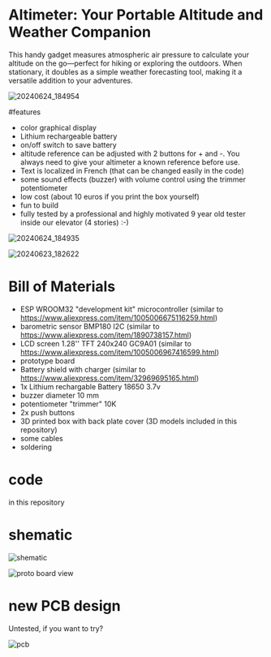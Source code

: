 # Altimeter: Your Portable Altitude and Weather Companion

This handy gadget measures atmospheric air pressure to calculate your altitude on the go—perfect for hiking or exploring the outdoors. 
When stationary, it doubles as a simple weather forecasting tool, making it a versatile addition to your adventures.

![20240624_184954](https://github.com/user-attachments/assets/87fe4fc2-74fb-4cef-8bc3-3d89b7f33aba)

#features
* color graphical display
* Lithium rechargeable battery
* on/off switch to save battery
* altitude reference can be adjusted with 2 buttons for + and -. You always need to give your altimeter a known reference before use.
* Text is localized in French (that can be changed easily in the code)
* some sound effects (buzzer) with volume control using the trimmer potentiometer
* low cost (about 10 euros if you print the box yourself)
* fun to build
* fully tested by a professional and highly motivated 9 year old tester inside our elevator (4 stories) :-)

![20240624_184935](https://github.com/user-attachments/assets/af7e3de7-cbc3-489c-8b8c-02f50e182074)

![20240623_182622](https://github.com/user-attachments/assets/2520fc2b-79ad-4a0b-99d3-957c48022606)

# Bill of Materials

* ESP WROOM32 "development kit" microcontroller (similar to https://www.aliexpress.com/item/1005006675116259.html)
* barometric sensor BMP180 I2C (similar to https://www.aliexpress.com/item/1890738157.html)
* LCD screen 1.28'' TFT 240x240 GC9A01 (similar to https://www.aliexpress.com/item/1005006967416599.html)
* prototype board
* Battery shield with charger (similar to https://www.aliexpress.com/item/32969695165.html)
* 1x Lithium rechargable Battery 18650 3.7v 
* buzzer diameter 10 mm
* potentiometer "trimmer" 10K
* 2x push buttons
* 3D printed box with back plate cover (3D models included in this repository)
* some cables
* soldering

# code
in this repository

# shematic

![shematic](https://github.com/user-attachments/assets/936ec668-1de6-40b2-bfce-472d8ffcaf1e)

![proto board view](https://github.com/user-attachments/assets/971b7cab-4f96-4a56-b90b-e25ec4271d4d)

# new PCB design
Untested, if you want to try?

![pcb](https://github.com/user-attachments/assets/258f7ece-e908-404a-8c02-6512262eb32d)
